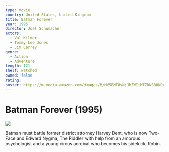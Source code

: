 ```yaml
---
type: movie
country: United States, United Kingdom
title: Batman Forever
year: 1995
director: Joel Schumacher
actors:
  - Val Kilmer
  - Tommy Lee Jones
  - Jim Carrey
genre:
  - Action
  - Adventure
length: 121
shelf: watched
owned: false
rating:
poster: https://m.media-amazon.com/images/M/MV5BMTUyNjJhZWItMTZkNS00NDc4LTllNjUtYTg3NjczMzA5ZTViXkEyXkFqcGc@._V1_SX300.jpg
---
```


# Batman Forever (1995)

![](https://m.media-amazon.com/images/M/MV5BMTUyNjJhZWItMTZkNS00NDc4LTllNjUtYTg3NjczMzA5ZTViXkEyXkFqcGc@._V1_SX300.jpg)

Batman must battle former district attorney Harvey Dent, who is now Two-Face and Edward Nygma, The Riddler with help from an amorous psychologist and a young circus acrobat who becomes his sidekick, Robin.